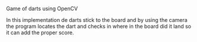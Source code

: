 Game of darts using OpenCV 

In this implementation de darts stick to the board and by using the camera the program locates the dart and checks in where in the board did it land so it can add the proper score.
